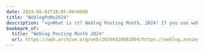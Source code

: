 ```yaml
---
date: 2024-05-01T18:05:00+0800
title: "WeblogPoMo2024"
description: "<q>What is it? Weblog Posting Month, 2024! If you use weblog.lol, or otherwise have a personal blog, you should absolutely participate in this month-long blog posting extravaganza!</q>"
bookmark_of:
  title: "Weblog Posting Month 2024"
  url: https://web.archive.org/web/20240420081004/https://weblog.anniegreens.lol/weblog-posting-month-2024
---
```

